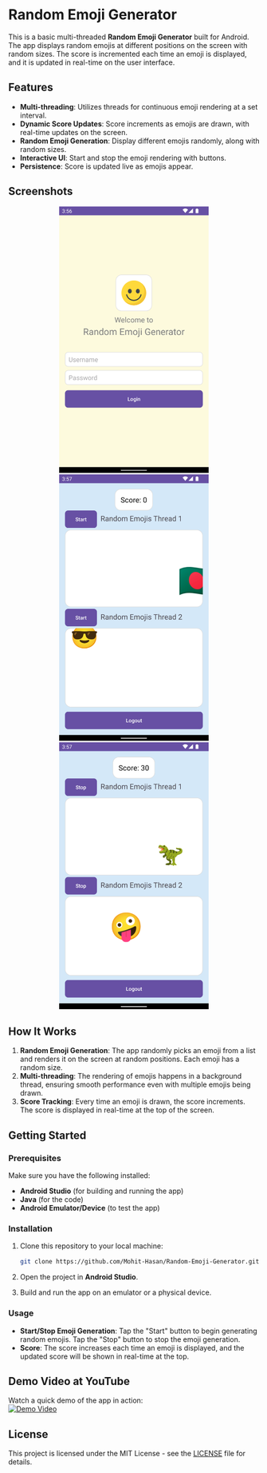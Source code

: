 # Random Emoji Generator

This is a basic multi-threaded **Random Emoji Generator** built for Android. The app displays random emojis at different positions on the screen with random sizes. The score is incremented each time an emoji is displayed, and it is updated in real-time on the user interface.

## Features
- **Multi-threading**: Utilizes threads for continuous emoji rendering at a set interval.
- **Dynamic Score Updates**: Score increments as emojis are drawn, with real-time updates on the screen.
- **Random Emoji Generation**: Display different emojis randomly, along with random sizes.
- **Interactive UI**: Start and stop the emoji rendering with buttons.
- **Persistence**: Score is updated live as emojis appear.

## Screenshots

<div align="center">
  <img src="https://raw.githubusercontent.com/Mohit-Hasan/Random-Emoji-Generator/refs/heads/main/repo_assets/Screenshot_20250110_035657.png" alt="Screenshot 1" width="300" />
  <img src="https://raw.githubusercontent.com/Mohit-Hasan/Random-Emoji-Generator/refs/heads/main/repo_assets/Screenshot_20250110_035716.png" alt="Screenshot 2" width="300" />
  <img src="https://raw.githubusercontent.com/Mohit-Hasan/Random-Emoji-Generator/refs/heads/main/repo_assets/Screenshot_20250110_035732.png" alt="Screenshot 3" width="300" />
</div>


## How It Works

1. **Random Emoji Generation**: The app randomly picks an emoji from a list and renders it on the screen at random positions. Each emoji has a random size.
2. **Multi-threading**: The rendering of emojis happens in a background thread, ensuring smooth performance even with multiple emojis being drawn.
3. **Score Tracking**: Every time an emoji is drawn, the score increments. The score is displayed in real-time at the top of the screen.

## Getting Started

### Prerequisites
Make sure you have the following installed:
- **Android Studio** (for building and running the app)
- **Java** (for the code)
- **Android Emulator/Device** (to test the app)

### Installation

1. Clone this repository to your local machine:
    ```bash
    git clone https://github.com/Mohit-Hasan/Random-Emoji-Generator.git
    ```

2. Open the project in **Android Studio**.

3. Build and run the app on an emulator or a physical device.

### Usage
- **Start/Stop Emoji Generation**: Tap the "Start" button to begin generating random emojis. Tap the "Stop" button to stop the emoji generation.
- **Score**: The score increases each time an emoji is displayed, and the updated score will be shown in real-time at the top.

## Demo Video at YouTube

Watch a quick demo of the app in action:  
[![Demo Video](https://img.youtube.com/vi/z6atDo9T9Fg/0.jpg)](https://www.youtube.com/watch?v=z6atDo9T9Fg)

## License

This project is licensed under the MIT License - see the [LICENSE](LICENSE) file for details.
